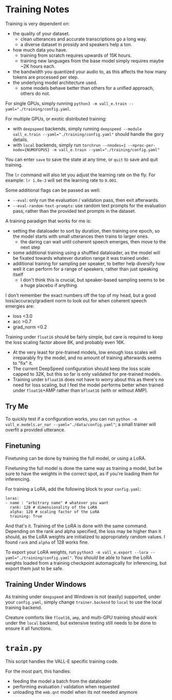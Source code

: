 # Training Notes

Training is very dependent on:
* the quality of your dataset.
  * clean utterances and accurate transcriptions go a long way.
  * a diverse dataset in prosidy and speakers help a ton.
* how much data you have.
  * training from scratch requires upwards of 15K hours.
  * training new languages from the base model simply requires maybe ~2K hours each.
* the bandwidth you quantized your audio to, as this affects the how many tokens are processed per step.
* the underlying model architecture used.
  * some models behave better than others for a unified approach, others do not.

For single GPUs, simply running `python3 -m vall_e.train --yaml="./training/config.yaml`.

For multiple GPUs, or exotic distributed training:
* with `deepspeed` backends, simply running `deepspeed --module vall_e.train --yaml="./training/config.yaml"` should handle the gory details.
* with `local` backends, simply run `torchrun --nnodes=1 --nproc-per-node={NUMOFGPUS} -m vall_e.train --yaml="./training/config.yaml"`

You can enter `save` to save the state at any time, or `quit` to save and quit training.

The `lr` command will also let you adjust the learning rate on the fly. For example: `lr 1.0e-3` will set the learning rate to `0.001`.

Some additional flags can be passed as well:
* `--eval`: only run the evaluation / validation pass, then exit afterwards.
* `--eval-random-text-prompts`: use random text prompts for the evaluation pass, rather than the provided text prompts in the dataset.

A training paradigm that works for me is:
* setting the dataloader to sort by duration, then training one epoch, so the model starts with small utterances then trains to larger ones.
  * the daring can wait until coherent speech emerges, then move to the next step
* some additional training using a shuffled dataloader, as the model will be fixated towards whatever duration range it was trained under.
* additional training for sampling per speaker, to better help diversify how well it can perform for a range of speakers, rather than just speaking itself
  * I don't think this is crucial, but speaker-based sampling seems to be a huge placebo if anything.

I don't remember the exact numbers off the top of my head, but a good loss/accuracy/gradient norm to look out for when coherent speech emergies are:
* loss <3.0
* acc >0.7
* grad_norm <0.2

Training under `float16` should be fairly simple, but care is required to keep the loss scaling factor above 8K, and probably even 16K.
* At the very least for pre-trained models, low enough loss scales will irreparably fry the model, and no amount of training afterwards seems to "fix" it.
* The current DeepSpeed configuration should keep the loss scale capped to 32K, but this so far is only validated for pre-trained models.
* Training under `bfloat16` does not have to worry about this as there's no need for loss scaling, but I feel the model performs better when trained under `float16`+AMP rather than `bfloat16` (with or without AMP).

## Try Me

To quickly test if a configuration works, you can run `python -m vall_e.models.ar_nar --yaml="./data/config.yaml"`; a small trainer will overfit a provided utterance.

## Finetuning

Finetuning can be done by training the full model, or using a LoRA.

Finetuning the full model is done the same way as training a model, but be sure to have the weights in the correct spot, as if you're loading them for inferencing.

For training a LoRA, add the following block to your `config.yaml`:

```
loras:
- name : "arbitrary name" # whatever you want
  rank: 128 # dimensionality of the LoRA
  alpha: 128 # scaling factor of the LoRA
  training: True
```

And that's it. Training of the LoRA is done with the same command. Depending on the rank and alpha specified, the loss may be higher than it should, as the LoRA weights are initialized to appropriately random values. I found `rank` and `alpha` of 128 works fine.

To export your LoRA weights, run `python3 -m vall_e.export --lora --yaml="./training/config.yaml"`. You *should* be able to have the LoRA weights loaded from a training checkpoint automagically for inferencing, but export them just to be safe.

## Training Under Windows

As training under `deepspeed` and Windows is not (easily) supported, under your `config.yaml`, simply change `trainer.backend` to `local` to use the local training backend.

Creature comforts like `float16`, `amp`, and multi-GPU training *should* work under the `local` backend, but extensive testing still needs to be done to ensure it all functions.

# `train.py`

This script handles the VALL-E specific training code.

For the most part, this handles:
* feeding the model a batch from the dataloader
* performing evaluation / validation when requested
* unloading the `emb.qnt` model when its not needed anymore